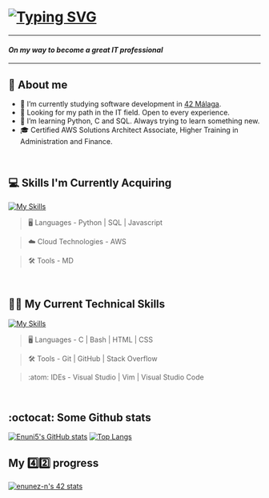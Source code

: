 # [![Typing SVG](http://readme-typing-svg.herokuapp.com?font=Fira+Code&pause=1000&width=435&lines=Hi!+I'm+Emilio+N%C3%BA%C3%B1ez+%F0%9F%91%8B)](https://git.io/typing-svg)
---

#### ***On my way to become a great IT professional***

---

## 👤 About me 

- 🔭 I’m currently studying software development in [42 Málaga](www.42malaga.com).
- 🔎 Looking for my path in the IT field. Open to every experience.
- 🌱 I’m learning Python, C and SQL. Always trying to learn something new.
- 🎓 Certified AWS Solutions Architect Associate, Higher Training in Administration and Finance.


<br>

## 💻 Skills I'm Currently Acquiring

[![My Skills](https://skillicons.dev/icons?i=python,mysql,aws,js,md)](https://skillicons.dev)


> :desktop_computer:  Languages - Python | SQL | Javascript
 
> :cloud: Cloud Technologies - AWS

> :hammer_and_wrench: Tools - MD

<br>

## 🧑‍💻 My Current Technical Skills

[![My Skills](https://skillicons.dev/icons?i=c,bash,vim,vscode,stackoverflow,html,css,github,git,visualstudio)](https://skillicons.dev)


> :desktop_computer:  Languages - C | Bash | HTML | CSS 

> :hammer_and_wrench:  Tools -  Git | GitHub | Stack Overflow

> :atom:  IDEs -  Visual Studio | Vim | Visual Studio Code

<br>

## :octocat: Some Github stats


[![Enuni5's GitHub stats](https://github-readme-stats.vercel.app/api?username=Enuni5&theme=transparent&showicons=true&hide=stars,prs)](https://github.com/anuraghazra/github-readme-stats) [![Top Langs](https://github-readme-stats.vercel.app/api/top-langs/?username=Enuni5&layout=compact&theme=transparent&showicons=true)](https://github.com/anuraghazra/github-readme-stats)

## My 4️⃣2️⃣ progress


[![enunez-n's 42 stats](https://badge.mediaplus.ma/darkblue/enunez-n?1337Badge=off&UM6P=off)](https://github.com/oakoudad/badge42)


